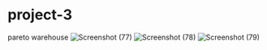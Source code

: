 # project-3
pareto warehouse
![Screenshot (77)](https://user-images.githubusercontent.com/113148389/189359043-97bb20d6-4b32-4803-9f2c-acff3484ef4f.png)
![Screenshot (78)](https://user-images.githubusercontent.com/113148389/189359071-3d527b05-2741-4379-9c84-a2594e063019.png)
![Screenshot (79)](https://user-images.githubusercontent.com/113148389/189359091-e0c81445-5701-4f94-8aa9-279ff69550e0.png)
